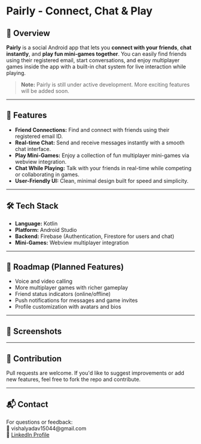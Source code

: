 <h1>Pairly - Connect, Chat & Play</h1>

<h2>📱 Overview</h2>
<p><strong>Pairly</strong> is a social Android app that lets you <strong>connect with your friends</strong>, <strong>chat instantly</strong>, and <strong>play fun mini-games together</strong>. You can easily find friends using their registered email, start conversations, and enjoy multiplayer games inside the app with a built-in chat system for live interaction while playing.</p>
<blockquote><strong>Note:</strong> Pairly is still under active development. More exciting features will be added soon.</blockquote>

<hr/>

<h2>🚀 Features</h2>
<ul>
  <li><strong>Friend Connections:</strong> Find and connect with friends using their registered email ID.</li>
  <li><strong>Real-time Chat:</strong> Send and receive messages instantly with a smooth chat interface.</li>
  <li><strong>Play Mini-Games:</strong> Enjoy a collection of fun multiplayer mini-games via webview integration.</li>
  <li><strong>Chat While Playing:</strong> Talk with your friends in real-time while competing or collaborating in games.</li>
  <li><strong>User-Friendly UI:</strong> Clean, minimal design built for speed and simplicity.</li>
</ul>

<hr/>

<h2>🛠️ Tech Stack</h2>
<ul>
  <li><strong>Language:</strong> Kotlin</li>
  <li><strong>Platform:</strong> Android Studio</li>
  <li><strong>Backend:</strong> Firebase (Authentication, Firestore for users and chat)</li>
  <li><strong>Mini-Games:</strong> Webview multiplayer integration</li>
</ul>

<hr/>

<h2>📌 Roadmap (Planned Features)</h2>
<ul>
  <li>Voice and video calling</li>
  <li>More multiplayer games with richer gameplay</li>
  <li>Friend status indicators (online/offline)</li>
  <li>Push notifications for messages and game invites</li>
  <li>Profile customization with avatars and bios</li>
</ul>

<hr/>

<h2>📸 Screenshots</h2>
<!-- <p float="left">
  <img src="https://raw.githubusercontent.com/yourusername/Pairly/refs/heads/main/screenshots/ss1.jpg" width="200"/>
  <img src="https://raw.githubusercontent.com/yourusername/Pairly/refs/heads/main/screenshots/ss2.jpg" width="200"/>
  <img src="https://raw.githubusercontent.com/yourusername/Pairly/refs/heads/main/screenshots/ss3.jpg" width="200"/>
  <img src="https://raw.githubusercontent.com/yourusername/Pairly/refs/heads/main/screenshots/ss4.jpg" width="200"/>
</p> -->
<hr/>

<h2>🤝 Contribution</h2>
<p>Pull requests are welcome. If you'd like to suggest improvements or add new features, feel free to fork the repo and contribute.</p>

<hr/>

<h2>📬 Contact</h2>
<p>
  For questions or feedback:<br/>
  📧 vishalyadav15044@gmail.com<br/>
  🔗 <a href="https://www.linkedin.com/in/vishal-yadav-work/" target="_blank">LinkedIn Profile</a>
</p>
